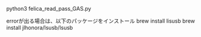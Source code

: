 python3 felica_read_pass_GAS.py

errorが出る場合は、以下のパッケージをインストール
brew install lisusb
brew install jlhonora/lsusb/lsusb